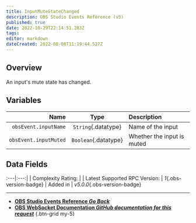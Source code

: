 ```yaml
---
title: InputMuteStateChanged
description: OBS Studio Events Reference (v5)
published: true
date: 2022-10-29T22:14:51.283Z
tags: 
editor: markdown
dateCreated: 2022-08-08T11:19:44.527Z
---
```


## Overview
An input's mute state has changed.

## Variables
Name | Type | Description | 
----:|:----:|:------------|
`obsEvent.inputName` | `String`{.datatype} | Name of the input
`obsEvent.inputMuted` | `Boolean`{.datatype} | Whether the input is muted

## Data Fields
:---|:---:|
| Complexity Rating: | <span class="stars stars--2"></span>
| Latest Supported RPC Version: | *1*{.obs-version-badge}
| Added in | *v5.0.0*{.obs-version-badge}

---

- [<i class="mdi mdi-chevron-left"></i>**OBS Studio Events Reference *Go Back***](/Broadcasters/OBS/Events)
- [<i class="mdi mdi-github"></i> **OBS WebSocket Documentation *GitHub documentation for this request***](https://github.com/obsproject/obs-websocket/blob/master/docs/generated/protocol.md#inputmutestatechanged)
{.btn-grid my-5}